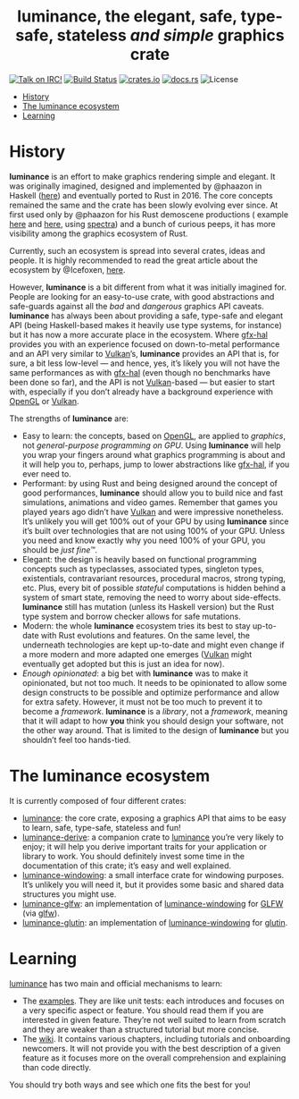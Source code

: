 <h1 align=center>
  <b>luminance</b>, the elegant, safe, type-safe, stateless <i>and simple</i> graphics crate
</h1>

[![Talk on IRC!](https://img.shields.io/badge/chat-%23luminance%40irc.freenode.net-blueviolet)](https://webchat.freenode.net)
[![Build Status](https://travis-ci.org/phaazon/luminance-rs.svg?branch=master)](https://travis-ci.org/phaazon/luminance-rs)
[![crates.io](https://img.shields.io/crates/v/luminance.svg)](https://crates.io/crates/luminance)
[![docs.rs](https://docs.rs/luminance/badge.svg)](https://docs.rs/luminance/)
![License](https://img.shields.io/badge/license-BSD3-blue.svg?style=flat)


<!-- vim-markdown-toc GFM -->

* [History](#history)
* [The luminance ecosystem](#the-luminance-ecosystem)
* [Learning](#learning)

<!-- vim-markdown-toc -->

# History

**luminance** is an effort to make graphics rendering simple and elegant. It was originally imagined,
designed and implemented by @phaazon in Haskell ([here](https://hackage.haskell.org/package/luminance))
and eventually ported to Rust in 2016. The core concepts remained the same and the crate has been
slowly evolving ever since. At first used only by @phaazon for his Rust demoscene productions (
example [here](https://github.com/phaazon/celeri-remoulade) and
[here](https://github.com/phaazon/outline-2017-invitro), using
[spectra](https://crates.io/crates/spectra)) and a bunch of curious peeps, it has more visibility
among the graphics ecosystem of Rust.

Currently, such an ecosystem is spread into several crates, ideas and people. It is highly
recommended to read the great article about the ecosystem by @Icefoxen, [here](https://wiki.alopex.li/AGuideToRustGraphicsLibraries2019).

However, **luminance** is a bit different from what it was initially imagined for. People are
looking for an easy-to-use crate, with good abstractions and safe-guards against all the _bad_ and
_dangerous_ graphics API caveats. **luminance** has always been about providing a safe, type-safe
and elegant API (being Haskell-based makes it heavily use type systems, for instance) but it has
now a more accurate place in the ecosystem. Where [gfx-hal] provides you with an experience focused
on down-to-metal performance and an API very similar to [Vulkan]’s, **luminance** provides an API
that is, for sure, a bit less low-level — and hence, yes, it’s likely you will not have the same
performances as with [gfx-hal] (even though no benchmarks have been done so far), and the API is not
[Vulkan]-based — but easier to start with, especially if you don’t already have a background
experience with [OpenGL] or [Vulkan].

The strengths of **luminance** are:

  - Easy to learn: the concepts, based on [OpenGL], are applied to _graphics_, not _general-purpose
    programming on GPU_. Using **luminance** will help you wrap your fingers around what graphics
		programming is about and it will help you to, perhaps, jump to lower abstractions like
		[gfx-hal], if you ever need to.
  - Performant: by using Rust and being designed around the concept of good performances,
    **luminance** should allow you to build nice and fast simulations, animations and video games.
    Remember that games you played years ago didn’t have [Vulkan] and were impressive nonetheless.
		It’s unlikely you will get 100% out of your GPU by using **luminance** since it’s built over
		technologies that are not using 100% of your GPU. Unless you need and know exactly why you need
		100% of your GPU, you should be _just fine™_.
  - Elegant: the design is heavily based on functional programming concepts such as typeclasses,
		associated types, singleton types, existentials, contravariant resources, procedural macros,
		strong typing, etc. Plus, every bit of possible _stateful_ computations is hidden behind a
    system of smart state, removing the need to worry about side-effects. **luminance** still has
    mutation (unless its Haskell version) but the Rust type system and borrow checker allows for
    safe mutations.
  - Modern: the whole **luminance** ecosystem tries its best to stay up-to-date with Rust evolutions
    and features. On the same level, the underneath technologies are kept up-to-date and might even
    change if a more modern and more adapted one emerges ([Vulkan] might eventually get adopted but
    this is just an idea for now).
  - _Enough opinionated_: a big bet with **luminance** was to make it opinionated, but not too much.
    It needs to be opinionated to allow some design constructs to be possible and optimize
    performance and allow for extra safety. However, it must not be too much to prevent it to become
    a _framework_. **luminance** is a _library_, not a _framework_, meaning that it will adapt to
   	how **you** think you should design your software, not the other way around. That is limited to
    the design of **luminance** but you shouldn’t feel too hands-tied.

# The luminance ecosystem

It is currently composed of four different crates:

  - [luminance]: the core crate, exposing a graphics API that aims to be easy to learn, safe,
    type-safe, stateless and fun!
  - [luminance-derive]: a companion crate to [luminance] you’re very likely to enjoy; it will help
    you derive important traits for your application or library to work. You should definitely
    invest some time in the documentation of this crate; it’s easy and well explained.
  - [luminance-windowing]: a small interface crate for windowing purposes. It’s unlikely you will
    need it, but it provides some basic and shared data structures you might use.
  - [luminance-glfw]: an implementation of [luminance-windowing] for [GLFW](https://www.glfw.org)
    (via [glfw](https://crates.io/crates/glfw)).
  - [luminance-glutin]: an implementation of [luminance-windowing] for [glutin].

# Learning

[luminance] has two main and official mechanisms to learn:

  - The [examples](luminance/examples). They are like unit tests: each introduces and focuses on a
    very specific aspect or feature. You should read them if you are interested in given feature.
    They’re not well suited to learn from scratch and they are weaker than a structured tutorial but
    more concise.
  - The [wiki](https://github.com/phaazon/luminance-rs/wiki). It contains various chapters,
    including tutorials and onboarding newcomers. It will not provide you with the best description
    of a given feature as it focuses more on the overall comprehension and explaining than code
    directly.

You should try both ways and see which one fits the best for you!

[luminance]: ./luminance
[luminance-derive]: ./luminance-derive
[luminance-windowing]: ./luminance-windowing
[luminance-glfw]: ./luminance-glfw
[luminance-glutin]: ./luminance-glutin
[glutin]: https://crates.io/crates/glutin
[gfx-hal]: https://crates.io/crates/gfx-hal
[Vulkan]: https://www.khronos.org/vulkan
[Opengl]: https://www.khronos.org/opengl
